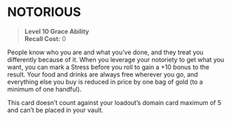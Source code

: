﻿---
tags:
  - Ability
  - CharacterOption
name: 'NOTORIOUS'
level: 10
domain: 'Grace'
type: 'Ability'
recall: '0'
description: 'People know who you are and what you’ve done, and they treat you differently because of it. When you leverage your notoriety to get what you want, you can mark a Stress before you roll to gain a +10 bonus to the result. Your food and drinks are always free wherever you go, and everything else you buy is reduced in price by one bag of gold (to a minimum of one handful).

This card doesn’t count against your loadout’s domain card maximum of 5 and can’t be placed in your vault.'
---
# NOTORIOUS

> **Level 10 Grace Ability**  
> **Recall Cost:** 0

People know who you are and what you’ve done, and they treat you differently because of it. When you leverage your notoriety to get what you want, you can mark a Stress before you roll to gain a +10 bonus to the result. Your food and drinks are always free wherever you go, and everything else you buy is reduced in price by one bag of gold (to a minimum of one handful).

This card doesn’t count against your loadout’s domain card maximum of 5 and can’t be placed in your vault.
